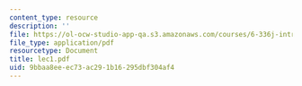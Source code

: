 ```yaml
---
content_type: resource
description: ''
file: https://ol-ocw-studio-app-qa.s3.amazonaws.com/courses/6-336j-introduction-to-numerical-simulation-sma-5211-fall-2003/9bbaa8eeec73ac291b16295dbf304af4_lec1.pdf
file_type: application/pdf
resourcetype: Document
title: lec1.pdf
uid: 9bbaa8ee-ec73-ac29-1b16-295dbf304af4
---
```

